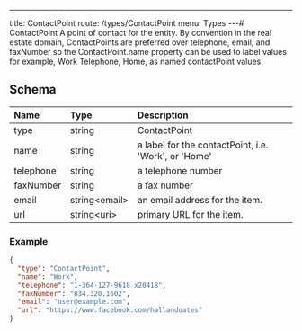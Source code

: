 ---
title: ContactPoint
route: /types/ContactPoint
menu: Types
---# ContactPoint
A point of contact for the entity. By convention in the real estate domain, ContactPoints
are preferred over telephone, email, and faxNumber so the ContactPoint.name property can be used to label values
for example, Work Telephone, Home, as named contactPoint values.



## Schema
| Name | Type | Description |
|:-----| :--- | :---------- |
| type | string | ContactPoint  |
| name | string | a label for the contactPoint, i.e. 'Work', or 'Home'  |
| telephone | string | a telephone number  |
| faxNumber | string | a fax number  |
| email | string&lt;email&gt;  | an email address for the item.  |
| url | string&lt;uri&gt;  | primary URL for the item.  |

### Example
```json
{
  "type": "ContactPoint",
  "name": "Work",
  "telephone": "1-364-127-9618 x20418",
  "faxNumber": "834.320.1602",
  "email": "user@example.com",
  "url": "https://www.facebook.com/hallandoates"
}
```
